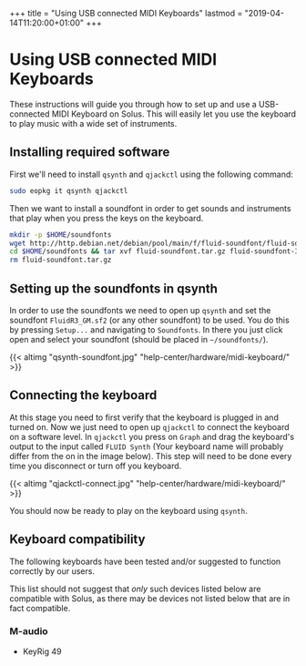 +++
title = "Using USB connected MIDI Keyboards"
lastmod = "2019-04-14T11:20:00+01:00"
+++
# Using USB connected MIDI Keyboards

These instructions will guide you through how to set up and use a USB-connected MIDI Keyboard on Solus. This will easily let you use the keyboard to play music with a wide set of instruments.

## Installing required software

First we'll need to install `qsynth` and `qjackctl` using the following command:

``` bash
sudo eopkg it qsynth qjackctl
```

Then we want to install a soundfont in order to get sounds and instruments that play when you press the keys on the keyboard.

``` bash
mkdir -p $HOME/soundfonts
wget http://http.debian.net/debian/pool/main/f/fluid-soundfont/fluid-soundfont_3.1.orig.tar.gz -O $HOME/soundfonts/fluid-soundfont.tar.gz
cd $HOME/soundfonts && tar xvf fluid-soundfont.tar.gz fluid-soundfont-3.1/FluidR3_GM.sf2 --strip=1
rm fluid-soundfont.tar.gz
```

## Setting up the soundfonts in qsynth

In order to use the soundfonts we need to open up `qsynth` and set the soundfont `FluidR3_GM.sf2` (or any other soundfont) to be used. You do this by pressing `Setup...` and navigating to `Soundfonts`. In there you just click open and select your soundfont (should be placed in `~/soundfonts/`).

{{< altimg "qsynth-soundfont.jpg" "help-center/hardware/midi-keyboard/" >}}

## Connecting the keyboard

At this stage you need to first verify that the keyboard is plugged in and turned on. Now we just need to open up `qjackctl` to connect the keyboard on a software level. In `qjackctl` you press on `Graph` and drag the keyboard's output to the input called `FLUID Synth` (Your keyboard name will probably differ from the on in the image below). This step will need to be done every time you disconnect or turn off you keyboard.

{{< altimg "qjackctl-connect.jpg" "help-center/hardware/midi-keyboard/" >}}

You should now be ready to play on the keyboard using `qsynth`.

## Keyboard compatibility

The following keyboards have been tested and/or suggested to function correctly by our users.

This list should not suggest that *only* such devices listed below are compatible with Solus, as there may be devices not listed below that are in fact compatible.

### M-audio

- KeyRig 49
